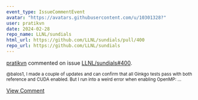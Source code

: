 ```yaml
---
event_type: IssueCommentEvent
avatar: "https://avatars.githubusercontent.com/u/10301328?"
user: pratikvn
date: 2024-02-28
repo_name: LLNL/sundials
html_url: https://github.com/LLNL/sundials/pull/400
repo_url: https://github.com/LLNL/sundials
---
```


<a href='https://github.com/pratikvn' target='_blank'>pratikvn</a> commented on issue <a href='https://github.com/LLNL/sundials/pull/400' target='_blank'>LLNL/sundials#400</a>.

<small>@balos1, I made a couple of updates and can confirm that all Ginkgo tests pass with both reference and CUDA enabled. But I run into a weird error when enabling OpenMP:...</small>

<a href='https://github.com/LLNL/sundials/pull/400' target='_blank'>View Comment</a>